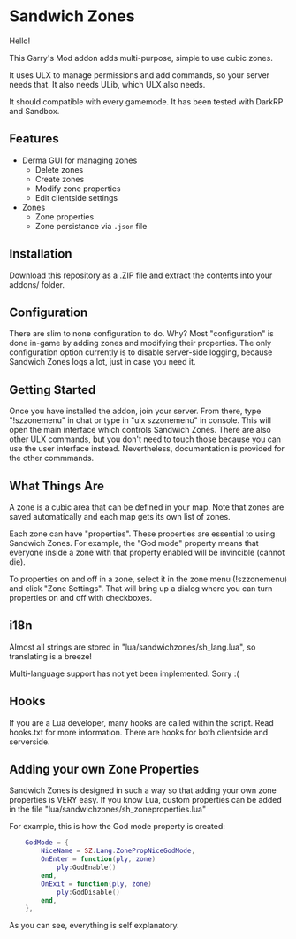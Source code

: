 # Sandwich Zones #

Hello!

This Garry's Mod addon adds multi-purpose, simple to use cubic zones.

It uses ULX to manage permissions and add commands, so your server needs that.
It also needs ULib, which ULX also needs.

It should compatible with every gamemode. It has been tested with DarkRP and Sandbox.

## Features ##

- Derma GUI for managing zones
	- Delete zones
	- Create zones
	- Modify zone properties
	- Edit clientside settings
- Zones
	- Zone properties
	- Zone persistance via `.json` file

## Installation ##

Download this repository as a .ZIP file and extract the contents into your addons/
folder.

## Configuration ##

There are slim to none configuration to do. Why? Most "configuration" is done in-game
by adding zones and modifying their properties. The only configuration option currently
is to disable server-side logging, because Sandwich Zones logs a lot, just in case you
need it.

## Getting Started ##

Once you have installed the addon, join your server. From there, type
"!szzonemenu" in chat or type in "ulx szzonemenu" in console. This will open the main
interface which controls Sandwich Zones. There are also other ULX commands, but you don't
need to touch those because you can use the user interface instead. Nevertheless, documentation
is provided for the other commmands.

## What Things Are ##

A zone is a cubic area that can be defined in your map. Note that zones are saved automatically
and each map gets its own list of zones.

Each zone can have "properties". These properties are essential to using Sandwich Zones. For example,
the "God mode" property means that everyone inside a zone with that property enabled will be
invincible (cannot die).

To properties on and off in a zone, select it in the zone menu (!szzonemenu) and click "Zone Settings".
That will bring up a dialog where you can turn properties on and off with checkboxes.

## i18n ##

Almost all strings are stored in "lua/sandwichzones/sh_lang.lua", so translating is a breeze!

Multi-language support has not yet been implemented. Sorry :(

## Hooks ##

If you are a Lua developer, many hooks are called within the script. Read hooks.txt for more information. There
are hooks for both clientside and serverside.

## Adding your own Zone Properties ##

Sandwich Zones is designed in such a way so that adding your own zone properties is VERY easy.
If you know Lua, custom properties can be added in the file "lua/sandwichzones/sh_zoneproperties.lua"

For example, this is how the God mode property is created:

```lua
	GodMode = {
		NiceName = SZ.Lang.ZonePropNiceGodMode,
		OnEnter = function(ply, zone)
			ply:GodEnable()
		end,
		OnExit = function(ply, zone)
			ply:GodDisable()
		end,
	},
```

As you can see, everything is self explanatory.
